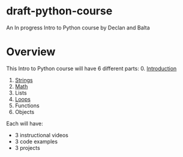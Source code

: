 # draft-python-course
An In progress Intro to Python course by Declan and Balta

# Overview

This Intro to Python course will have 6 different parts:
0. [Introduction](https://github.com/skyrockprojects/draft-python-course/blob/master/0-introduction/overview.md)
1. [Strings](https://github.com/skyrockprojects/draft-python-course/blob/master/1-strings/overview.md)
2. [Math](https://github.com/skyrockprojects/draft-python-course/blob/master/2-math/overview.md)
3. Lists
4. [Loops](https://github.com/skyrockprojects/draft-python-course/blob/master/4-loops/overview.md)
5. Functions
6. Objects

Each will have:
* 3 instructional videos
* 3 code examples
* 3 projects